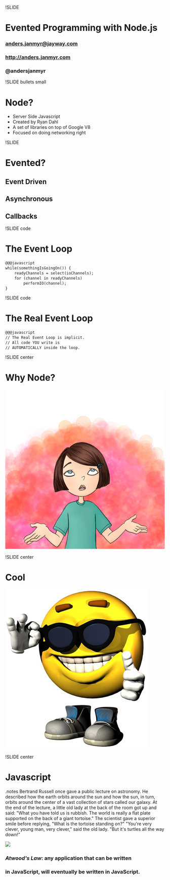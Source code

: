 !SLIDE
# Evented Programming with Node.js #
### anders.janmyr@jayway.com
### http://anders.janmyr.com
### @andersjanmyr

!SLIDE bullets small
# Node?

* Server Side Javascript
* Created by Ryan Dahl
* A set of libraries on top of Google V8
* Focused on doing networking right

!SLIDE 
# Evented?

## Event Driven
## Asynchronous
## Callbacks

!SLIDE code
# The Event Loop

    @@@javascript
    while(somethingIsGoingOn()) {
        readyChannels = select(ioChannels);
        for (channel in readyChannels) 
            performIO(channel);
    }

!SLIDE code
# The Real Event Loop

    @@@javascript
    // The Real Event Loop is implicit.
    // All code YOU write is
    // AUTOMATICALLY inside the loop.


!SLIDE center

# Why Node?
![Why](why.jpg)

!SLIDE center
# Cool
![Cool](Cool.jpg)

!SLIDE center

# Javascript

.notes Bertrand Russell once gave a public lecture on astronomy. He
described how the earth orbits around the sun and how the sun, in turn,
orbits around the center of a vast collection of stars called our
galaxy. At the end of the lecture, a little old lady at the back of the
room got up and said: "What you have told us is rubbish. The world is
really a flat plate supported on the back of a giant tortoise." The
scientist gave a superior smile before replying, "What is the tortoise
standing on?" "You're very clever, young man, very clever," said the old
lady. "But it's turtles all the way down!"

<img src='/image/slides/turtles-all-the-way-down.png'></img>

### *Atwood's Law*: any application that can be written
### in JavaScript, will eventually be written in JavaScript.













